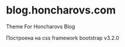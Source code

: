 blog.honcharovs.com
===================

Theme For Honcharovs Blog

Построена на css framework bootstrap v3.2.0

